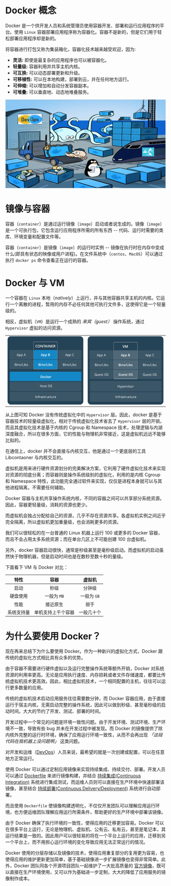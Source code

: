 # Docker 概念

Docker 是一个供开发人员和系统管理员使用容器开发、部署和运行应用程序的平台。使用 `Linux` 容器部署应用程序称为容器化。容器不是新的，但是它们用于轻松部署应用程序却是新的。

将容器进行打包又称为集装箱化，容器化技术越来越受欢迎，因为:

- **灵活:** 即使是最复杂的应用程序也可以被容器化。
- **轻量级:** 容器利用并共享主机内核。
- **可互换:** 可以动态部署更新和升级。
- **可移植性:** 可以在本地构建，部署到云，并在任何地方运行。
- **可伸缩:** 可以增加和自动分发容器副本。
- **可堆叠:** 可以垂直地、动态地堆叠服务。

![laurel-docker-containers](./images/orientation/laurel-docker-containers.png)

# 镜像与容器

<!--sec data-title="镜像" data-id="section0" data-show=true ces-->
容器（`container`）是通过运行镜像（`image`）启动或者说生成的。镜像（`image`）是一个可执行包，它包含运行应用程序所需的所有东西 -- 代码、运行时需要的类库、环境变量和配置文件等。
<!--endsec-->

<!--sec data-title="容器" data-id="section1" data-show=true ces-->
容器（`container`）是镜像（`image`）的运行时实例 -- 镜像在执行时在内存中变成什么(即具有状态的映像或用户进程)。在文件系统中（`centos`、`MacOS`）可以通过执行 `docker ps` 命令查看正在运行的容器。
<!--endsec-->

# Docker 与 VM

一个容器在 `Linux` 本地（*natively*）上运行，并与其他容器共享主机的内核。它运行一个离散的进程，暂用的内存不必任何其他可执行文件多，这使得它是一个轻量级的。

相反，虚拟机（`VM`）是运行一个成熟的 *来宾（guest）* 操作系统，通过 `Hypervisor` 虚拟的访问资源。

<table>
  <tbody>
    <tr>
      <td><img src="./images/orientation/Container.png" alt="Container stack example"></td>
      <td><img src="./images/orientation/VM.png" alt="Virtual machine stack example"></td>
    </tr>
  </tbody>
</table>

从上图可知 Docker 没有传统虚拟化中的 `Hypervisor` 层。因此，docker 是基于容器技术的轻量级虚拟化，相对于传统虚拟化技术省去了 `Hypervisor` 层的开销，而且其虚拟化技术是基于内核的 Cgroup 和 Namespace 技术，处理逻辑与内湖深度融合，所以在很多方面，它的性能与物理机非常接近，这是虚拟机远远不能够比拟的。

在通信上，docker 并不会直接与内核交互，他是通过一个更底层的工具 Libcontaoner 与内核交互的。

虚拟机是用来进行硬件资源划分的完美解决方案，它利用了硬件虚拟化技术来实现对资源的彻底分离；而容器则是操作系统级别的虚拟化，利用的是内核 Cgroup 和 Namespace 特性，此功能完全通过软件来实现，仅仅是进程本身就可以与其他进程隔离，不需要任何辅助。

Docker 容器与主机共享操作系统内核，不同的容器之间可以共享部分系统资源。因此，容器更轻量级，消耗的资源也更少。

而虚拟机会独占分配给自己的资源，几乎不存在资源共享。各虚拟机实例之间近乎完全隔离，所以虚拟机更加重量级，也会消耗更多的资源。

我们可以很轻松的在一台普通的 Linux 机器上运行 100 或更多的 Docker 容器，而且不会占用太多系统资源；而在单台几区上不可能创建 100 台虚拟机。

另外，docker 容器启动很快，通常是秒级甚至是毫秒级启动。而虚拟机的启动虽然快于物理机器，但是启动时间也是在数秒至数十秒的量级。

下面看下 VM 与 Docker 对比：

|   特性     |   容器     |   虚拟机     |
| :--------: | :--------: | :----------: |
| 启动       | 秒级       | 分钟级       |
| 硬盘使用   | 一般为 `MB`| 一般为 `GB`  |
| 性能       | 接近原生   | 弱于         |
| 系统支持量 | 单机支持上千个容器 | 一般几十个 |


# 为什么要使用 Docker？

现在再来总结下为什么要使用 Docker。作为一种新兴的虚拟化方式，Docker 跟传统的虚拟化方式相比具有众多的优势。

<!--sec data-title="更高效的利用系统资源" data-id="section3" data-show=true ces-->
由于容器不需要进行硬件虚拟以及运行完整操作系统等额外开销，Docker 对系统资源的利用率更高。无论是应用执行速度、内存损耗或者文件存储速度，都要比传统虚拟机技术更高效。因此，相比虚拟机技术，一个相同配置的主机，往往可以运行更多数量的应用。
<!--endsec-->

<!--sec data-title="更快速的启动时间" data-id="section4" data-show=true ces-->
传统的虚拟机技术启动应用服务往往需要数分钟，而 Docker 容器应用，由于直接运行于宿主内核，无需启动完整的操作系统，因此可以做到秒级、甚至毫秒级的启动时间。大大的节约了开发、测试、部署的时间。
<!--endsec-->

<!--sec data-title="一致的运行环境" data-id="section5" data-show=true ces-->
开发过程中一个常见的问题是环境一致性问题。由于开发环境、测试环境、生产环境不一致，导致有些 bug 并未在开发过程中被发现。而 Docker 的镜像提供了除内核外完整的运行时环境，确保了应用运行环境一致性，从而不会再出现 *「这段代码在我机器上没问题啊」* 这类问题。
<!--endsec-->

<!--sec data-title="持续交付和部署" data-id="section6" data-show=true ces-->
对开发和运维（[DevOps](https://zh.wikipedia.org/wiki/DevOps)）人员来说，最希望的就是一次创建或配置，可以在任意地方正常运行。

使用 Docker 可以通过定制应用镜像来实现持续集成、持续交付、部署。开发人员可以通过 [Dockerfile](../image/dockerfile/) 来进行镜像构建，并结合 [持续集成(Continuous Integration)](https://en.wikipedia.org/wiki/Continuous_integration) 系统进行集成测试，而运维人员则可以直接在生产环境中快速部署该镜像，甚至结合 [持续部署(Continuous Delivery/Deployment)](https://en.wikipedia.org/wiki/Continuous_delivery) 系统进行自动部署。

而且使用 `Dockerfile` 使镜像构建透明化，不仅仅开发团队可以理解应用运行环境，也方便运维团队理解应用运行所需条件，帮助更好的生产环境中部署该镜像。
<!--endsec-->

<!--sec data-title="更轻松的迁移" data-id="section7" data-show=true ces-->
由于 Docker 确保了执行环境的一致性，使得应用的迁移更加容易。Docker 可以在很多平台上运行，无论是物理机、虚拟机、公有云、私有云，甚至是笔记本，其运行结果是一致的。因此用户可以很轻易的将在一个平台上运行的应用，迁移到另一个平台上，而不用担心运行环境的变化导致应用无法正常运行的情况。
<!--endsec-->

<!--sec data-title="更轻松的维护和扩展" data-id="section8" data-show=true ces-->
Docker 使用的分层存储以及镜像的技术，使得应用重复部分的复用更为容易，也使得应用的维护更新更加简单，基于基础镜像进一步扩展镜像也变得非常简单。此外，Docker 团队同各个开源项目团队一起维护了一大批高质量的 [官方镜像](https://store.docker.com/search?q=&source=verified&type=image)，既可以直接在生产环境使用，又可以作为基础进一步定制，大大的降低了应用服务的镜像制作成本。
<!--endsec-->
